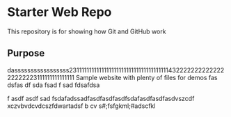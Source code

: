 # Starter Web Repo

This repository is for showing how Git and GitHub work

## Purpose
dasssssssssssssssss23111111111111111111111111111111111111143222222222222222222223111111111111111
Sample website with plenty of files for demos
fas
dsfas
df
sda
fsad
f
sad
fdsafdsa

f
asdf
asdf
sad
fsdafadssadfasdfasdfasdfsdafasdfasdfasdvszcdf xczvbvdcvdcszfdwartadsf b cv s#;fsfgkml;#adscfkl
